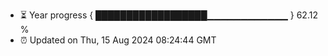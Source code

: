 - ⏳ Year progress { ██████████████████▁▁▁▁▁▁▁▁▁▁▁▁ } 62.12 %
- ⏰ Updated on Thu, 15 Aug 2024 08:24:44 GMT

